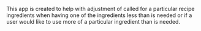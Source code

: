 This app is created to help with adjustment of called for a particular recipe ingredients when having one of the ingredients less than is needed or if a user would like to use more of a particular ingredient than is needed.
